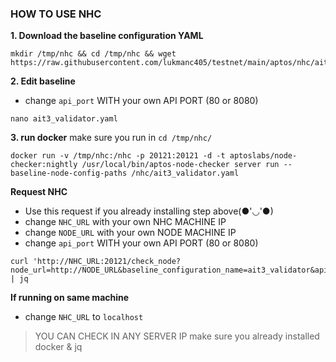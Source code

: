 ### HOW TO USE NHC

**1. Download the baseline configuration YAML**
```
mkdir /tmp/nhc && cd /tmp/nhc && wget https://raw.githubusercontent.com/lukmanc405/testnet/main/aptos/nhc/ait3_validator.yaml
```

**2. Edit baseline**
- change `api_port` WITH your own API PORT (80 or 8080)

```
nano ait3_validator.yaml
```

**3. run docker**
make sure you run in `cd /tmp/nhc/`

```
docker run -v /tmp/nhc:/nhc -p 20121:20121 -d -t aptoslabs/node-checker:nightly /usr/local/bin/aptos-node-checker server run --baseline-node-config-paths /nhc/ait3_validator.yaml
```



**Request NHC**
- Use this request if you already installing step above(●'◡'●)
- change `NHC_URL` with your own NHC MACHINE IP
- change `NODE_URL` with your own NODE MACHINE IP
- change `api_port` WITH your own API PORT (80 or 8080)

```
curl 'http://NHC_URL:20121/check_node?node_url=http://NODE_URL&baseline_configuration_name=ait3_validator&api_port=80&noise_port=6180&metrics_port=9101' | jq
```

**If running on same machine**
- change `NHC_URL` to `localhost`

>YOU CAN CHECK IN ANY SERVER IP
>make sure you already installed docker & jq
